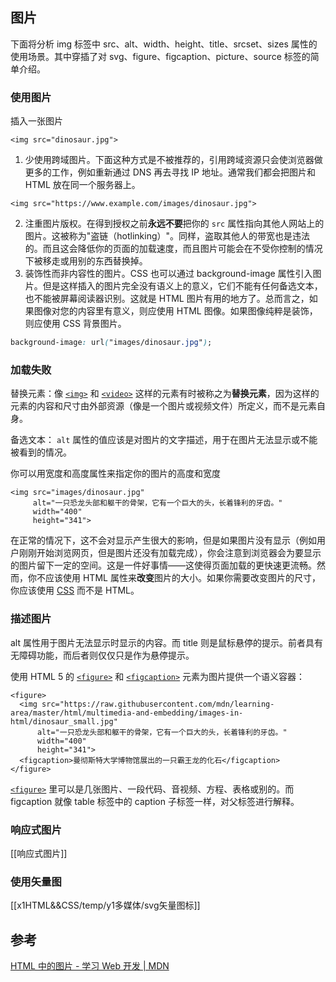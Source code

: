 ## 图片
下面将分析 img 标签中 src、alt、width、height、title、srcset、sizes 属性的使用场景。其中穿插了对 svg、figure、figcaption、picture、source 标签的简单介绍。

### 使用图片
插入一张图片
```
<img src="dinosaur.jpg">
```

1. 少使用跨域图片。下面这种方式是不被推荐的，引用跨域资源只会使浏览器做更多的工作，例如重新通过 DNS 再去寻找 IP 地址。通常我们都会把图片和 HTML 放在同一个服务器上。
```
<img src="https://www.example.com/images/dinosaur.jpg">
```
2. 注重图片版权。在得到授权之前**永远不要**把你的 `src` 属性指向其他人网站上的图片。这被称为"盗链（hotlinking）"。同样，盗取其他人的带宽也是违法的。而且这会降低你的页面的加载速度，而且图片可能会在不受你控制的情况下被移走或用别的东西替换掉。
3. 装饰性而非内容性的图片。CSS 也可以通过 background-image 属性引入图片。但是这样插入的图片完全没有语义上的意义，它们不能有任何备选文本，也不能被屏幕阅读器识别。这就是 HTML 图片有用的地方了。总而言之，如果图像对您的内容里有意义，则应使用 HTML 图像。如果图像纯粹是装饰，则应使用 CSS 背景图片。
```css
background-image: url("images/dinosaur.jpg");
```

### 加载失败
替换元素：像 [`<img>`](https://developer.mozilla.org/zh-CN/docs/Web/HTML/Element/img) 和 [`<video>`](https://developer.mozilla.org/zh-CN/docs/Web/HTML/Element/video) 这样的元素有时被称之为**替换元素**，因为这样的元素的内容和尺寸由外部资源（像是一个图片或视频文件）所定义，而不是元素自身。

备选文本： `alt` 属性的值应该是对图片的文字描述，用于在图片无法显示或不能被看到的情况。

你可以用宽度和高度属性来指定你的图片的高度和宽度

```
<img src="images/dinosaur.jpg"
     alt="一只恐龙头部和躯干的骨架，它有一个巨大的头，长着锋利的牙齿。"
     width="400"
     height="341">
```

在正常的情况下，这不会对显示产生很大的影响，但是如果图片没有显示（例如用户刚刚开始浏览网页，但是图片还没有加载完成），你会注意到浏览器会为要显示的图片留下一定的空间。这是一件好事情——这使得页面加载的更快速更流畅。然而，你不应该使用 HTML 属性来**改变**图片的大小。如果你需要改变图片的尺寸，你应该使用 [CSS](https://developer.mozilla.org/zh-CN/docs/Learn/CSS) 而不是 HTML。

### 描述图片
alt 属性用于图片无法显示时显示的内容。而 title 则是鼠标悬停的提示。前者具有无障碍功能，而后者则仅仅只是作为悬停提示。

使用 HTML 5 的 [`<figure>`](https://developer.mozilla.org/zh-CN/docs/Web/HTML/Element/figure) 和 [`<figcaption>`](https://developer.mozilla.org/zh-CN/docs/Web/HTML/Element/figcaption) 元素为图片提供一个语义容器：
```
<figure>
  <img src="https://raw.githubusercontent.com/mdn/learning-area/master/html/multimedia-and-embedding/images-in-html/dinosaur_small.jpg"
      alt="一只恐龙头部和躯干的骨架，它有一个巨大的头，长着锋利的牙齿。"
      width="400"
      height="341">
  <figcaption>曼彻斯特大学博物馆展出的一只霸王龙的化石</figcaption>
</figure>
```
[`<figure>`](https://developer.mozilla.org/zh-CN/docs/Web/HTML/Element/figure) 里可以是几张图片、一段代码、音视频、方程、表格或别的。而 figcaption 就像 table 标签中的 caption 子标签一样，对父标签进行解释。

### 响应式图片
[[响应式图片]]

### 使用矢量图
[[x1HTML&&CSS/temp/y1多媒体/svg矢量图标]]

## 参考
[HTML 中的图片 - 学习 Web 开发 | MDN](https://developer.mozilla.org/zh-CN/docs/Learn/HTML/Multimedia_and_embedding/Images_in_HTML)